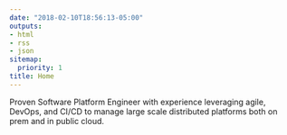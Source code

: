 ```yaml
---
date: "2018-02-10T18:56:13-05:00"
outputs:
- html
- rss
- json
sitemap:
  priority: 1
title: Home
---
```

<p>Proven Software Platform Engineer with experience leveraging agile, DevOps, and CI/CD to manage large scale distributed platforms both on prem and in public cloud.</p>
